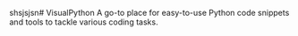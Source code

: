 shsjsjsn# VisualPython
A go-to place for easy-to-use Python code snippets and tools to tackle various coding tasks.
